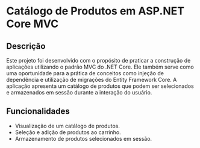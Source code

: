 # Catálogo de Produtos em ASP.NET Core MVC

## Descrição
Este projeto foi desenvolvido com o propósito de praticar a construção de aplicações utilizando o padrão MVC do .NET Core. Ele também serve como uma oportunidade para a prática de conceitos como injeção de dependência e utilização de migrações do Entity Framework Core. A aplicação apresenta um catálogo de produtos que podem ser selecionados e armazenados em sessão durante a interação do usuário.

## Funcionalidades
- Visualização de um catálogo de produtos.
- Seleção e adição de produtos ao carrinho.
- Armazenamento de produtos selecionados em sessão.


